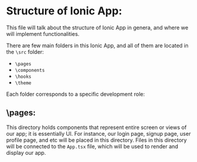 # Structure of Ionic App:
This file will talk about the structure of Ionic App in genera, and where we will implement functionalities.

There are few main folders in this Ionic App, and all of them are located in the `\src` folder:
- `\pages` 
- `\components`
- `\hooks`
- `\theme`

Each folder corresponds to a specific development role:

## \pages:
This directory holds components that represent entire screen or views of our app; it is essentially UI. For instance, our login page, signup page, user profile page, and etc will be placed in this directory. Files in this directory will be connected to the `App.tsx` file, which will be used to render and display our app.

